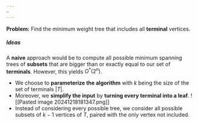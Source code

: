 ```yaml
---
~
---
```

**Problem:** Find the minimum weight tree that includes all **terminal** vertices. 

##### Ideas

A **naive** approach would be to compute all possible minimum spanning trees of **subsets** that are bigger than or exactly equal to our set of **terminals**. 
	However, this yields $O^*(2^n)$.

- We choose to **parameterize the algorithm** with $k$ being the size of the set of terminals $|T|$.
- Moreover, we **simplify the input** by **turning every terminal into a leaf**. ![[Pasted image 20241218181347.png]]
- Instead of considering every possible tree, we consider all possible subsets of $k-1$ vertices of $T$, paired with the only vertex not included.

##### 